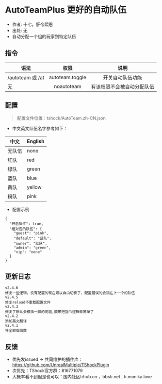# AutoTeamPlus 更好的自动队伍

- 作者: 十七，肝帝熙恩
- 出处: 无
- 自动分配一个组的玩家到特定队伍


## 指令

| 语法              |       权限        |      说明       |
|-----------------|:---------------:|:-------------:|
| /autoteam 或 /at | autoteam.toggle |   开关自动队伍功能    |
| 无               |   noautoteam    | 有该权限不会被自动分配队伍 |

## 配置
> 配置文件位置：tshock/AutoTeam.zh-CN.json
- 中文英文队伍名字参考如下：

| 中文  | English |
|-----|---------|
| 无队伍 | none    |
| 红队  | red     |
| 绿队  | green   |
| 蓝队  | blue    |
| 黄队  | yellow  |
| 粉队  | pink    |

- 配置示例
```json5
{
  "开启插件": true, 
  "组对应的队伍": {
    "guest": "pink",
    "default": "蓝队",
    "owner": "红队",
    "admin": "green",
    "vip": "none"
  }
}
```

## 更新日志
```
v2.4.6
修复一些逻辑，没有配置的现在可以自由切换了，配置错误的会锁在上一个的队伍
v2.4.5
修复reload不重载配置文件
v2.4.3
修复了默认会横插一脚的问题,顺带把指令逻辑改简单了
v2.4.2
添加英文翻译
v2.4.1
补全卸载函数
```


## 反馈
- 优先发issued -> 共同维护的插件库：https://github.com/UnrealMultiple/TShockPlugin
- 次优先：TShock官方群：816771079
- 大概率看不到但是也可以：国内社区trhub.cn ，bbstr.net , tr.monika.love
